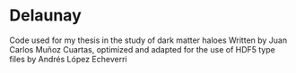 # Delaunay
Code used for my thesis in the study of dark matter haloes
Written by Juan Carlos Muñoz Cuartas, optimized and adapted for the use of HDF5 type files by Andrés López Echeverri
